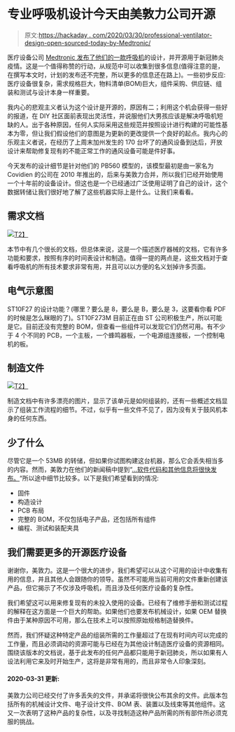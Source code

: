 # 专业呼吸机设计今天由美敦力公司开源

> 原文:[https://hackaday . com/2020/03/30/professional-ventilator-design-open-sourced-today-by-Medtronic/](https://hackaday.com/2020/03/30/professional-ventilator-design-open-sourced-today-by-medtronic/)

医疗设备公司 [Medtronic 发布了他们的一款呼吸机](https://www.medtronic.com/us-en/e/open-files.html?cmpid=vanity_url_medtronic_com_openventilator_Corp_US_Covid19_FY20)的设计，并开源用于新冠肺炎疫情。这是一个值得称赞的行动，从规范中可以收集到很多信息(值得注意的是，在撰写本文时，计划的发布还不完整，所以更多的信息还在路上)。一些初步反应:医疗设备很复杂，需求规格巨大，物料清单(BOM)巨大，组件采购、供应链、组装和测试与设计本身一样重要。

我内心的悲观主义者认为这个设计是开源的，原因有二；利用这个机会获得一些好的报道，在 DIY 社区面前表现出灵活性，并说服他们大男孩应该是解决呼吸机短缺的人。出于各种原因，任何人实际采用这些规范并按照设计进行构建的可能性基本为零，但让我们假设他们的意图是为更新的更改提供一个良好的起点。我内心的乐观主义者说，在经历了上周末加州发生的 170 台坏了的通风设备到达后，开放设计来帮助修复现有的不能正常工作的通风设备可能是件好事。

今天发布的设计细节是针对他们的 PB560 模型的，该模型最初是由一家名为 Covidien 的公司在 2010 年推出的，后来与美敦力合并，所以我们已经开始使用一个十年前的设备设计。但这也是一个已经通过广泛使用证明了自己的设计，这个数据转储让我们很好地了解了这些机器实际上是什么。让我们来看看。

## 需求文档

[![](../Images/fb15c643dd0025ea2d8e456d597691db.png)T2】](https://hackaday.com/wp-content/uploads/2020/03/pb560-system-design.png)

本节中有几个很长的文档，但总体来说，这是一个描述医疗器械的文档，它有许多功能和要求，按照有序的时间表设计和制造。值得一提的两点是，这些文档对于查看呼吸机的所有技术要求非常有用，并且可以以方便的名义划掉许多页面。

## 电气示意图

ST10F27 的设计功能？(哪里？要么是 8，要么是 B，要么是 3，这要看你看 PDF 的时候是怎么眯眼的了)。ST10F273M 目前正在由 ST 公司积极生产，所以可能是它。目前还没有完整的 BOM，但查看一些组件可以发现它们仍然可用。有不少于 4 个不同的 PCB，一个主板，一个蜂鸣器板，一个电源组连接板，一个控制电机的板。

## 制造文件

[![](../Images/efa0e1c3ef142d6cbde4979b83bb24b2.png)T2】](https://hackaday.com/wp-content/uploads/2020/03/coviden-medtronics-pb560-ventilator-assembly.jpg)

制造文档中有许多漂亮的图片，显示了该单元是如何组装的，还有一些概述文档显示了组装工作流程的细节。不过，似乎有一些文件不见了，因为没有关于鼓风机本身的任何东西。

## 少了什么

尽管它是一个 53MB 的转储，但如果你试图构建这台机器，那么它会丢失相当多的内容。然而，美敦力在他们的新闻稿中提到“[…软件代码和其他信息将很快发布。](http://newsroom.medtronic.com/news-releases/news-release-details/medtronic-shares-ventilation-design-specifications-accelerate)“所以途中细节比较多。以下是我们希望看到的情况:

*   固件
*   构造设计
*   PCB 布局
*   完整的 BOM，不仅包括电子产品，还包括所有组件
*   编程、测试和装配夹具

## 我们需要更多的开源医疗设备

谢谢你，美敦力。这是一个很大的进步，我们希望可以从这个可用的设计中收集有用的信息，并且其他人会跟随你的领导。虽然不可能用当前可用的文件重新创建该产品，但它揭示了不仅涉及呼吸机，而且涉及任何医疗设备的复杂性。

我们希望这可以用来修复现有的未投入使用的设备。已经有了维修手册和测试过程的解释在这方面是一个巨大的帮助。如果他们也要发布机械设计，如果 OEM 替换件由于某种原因不可用，那么在技术上可以按照原始规格制造替换件。

然而，我们怀疑这种特定产品的组装所需的工作量超过了在现有时间内可以完成的工作量，而且必须调动的资源可能与已经在为其他设计制造医疗设备的资源相同。围绕该版本的文档说，基于此发布的任何产品都只能用于新冠肺炎，所以如果有人设法利用它来及时开始生产，这将是非常有用的，而且非常令人印象深刻。

#### 2020-03-31 更新:

美敦力公司已经交付了许多丢失的文件，并承诺将很快公布其余的文件。此版本包括所有的机械设计文件、电子设计文件、BOM 表、装置以及线束等其他组件。这又一次表明了这种产品的复杂性，以及寻找制造这种产品所需的所有部件所必须克服的挑战。